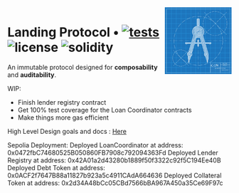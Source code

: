 <img align="right" width="150" height="150" top="100" src="./public/readme.jpg">

# Landing Protocol • [![tests](https://github.com/refcell/femplate/actions/workflows/ci.yml/badge.svg?label=tests)](https://github.com/refcell/femplate/actions/workflows/ci.yml) ![license](https://img.shields.io/github/license/refcell/femplate?label=license) ![solidity](https://img.shields.io/badge/solidity-^0.8.19-lightgrey)

An immutable protocol designed for **composability** and **auditability**.

WIP:

- Finish lender registry contract
- Get 100% test coverage for the Loan Coordinator contracts
- Make things more gas efficient

High Level Design goals and docs : [Here](https://hackmd.io/@williamx/ryis1TfI3)

Sepolia Deployment:
Deployed LoanCoordinator at address: 0x0472fbC74680525B050860FB7908c792094363Fd
Deployed Lender Registry at address: 0x42A01a2d43280b1889f50f3322c92f5C194Ee40B
Deployed Debt Token at address: 0x0ACF2f7647B88a11827b923a5c4911CAdA664636
Deployed Collateral Token at address: 0x2d34A48bCc05CBd7566bBA967A450a35Ce69F97c
